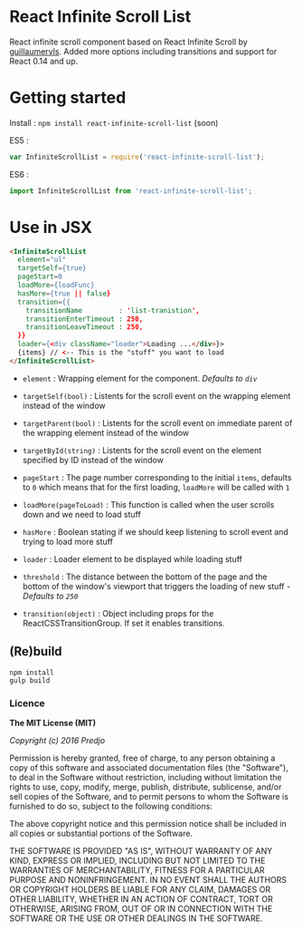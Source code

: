 React Infinite Scroll List
=====================

React infinite scroll component based on React Infinite Scroll by [guillaumervls](https://github.com/guillaumervls).
Added more options including transitions and support for React 0.14 and up.

# Getting started

Install : `npm install react-infinite-scroll-list` (soon)

ES5 :
```javascript
var InfiniteScrollList = require('react-infinite-scroll-list');
```

ES6 :
```javascript
import InfiniteScrollList from 'react-infinite-scroll-list';
```

# Use in JSX

```html
<InfiniteScrollList
  element="ul"
  targetSelf={true}
  pageStart=0
  loadMore={loadFunc}
  hasMore={true || false}
  transition={{
    transitionName         : 'list-tranistion',
    transitionEnterTimeout : 250,
    transitionLeaveTimeout : 250,
  }}
  loader={<div className="loader">Loading ...</div>}>
  {items} // <-- This is the "stuff" you want to load
</InfiniteScrollList>
```

- `element` : Wrapping element for the component. *Defaults to `div`*

- `targetSelf(bool)` : Listents for the scroll event on the wrapping element instead of the window

- `targetParent(bool)` : Listents for the scroll event on immediate parent of the wrapping element instead of the window

- `targetById(string)` : Listents for the scroll event on the element specified by ID instead of the window

- `pageStart` : The page number corresponding to the initial `items`, defaults to `0`
                which means that for the first loading, `loadMore` will be called with `1`

- `loadMore(pageToLoad)` : This function is called when the user scrolls down
                           and we need to load stuff

- `hasMore` : Boolean stating if we should keep listening to scroll event and
              trying to load more stuff

- `loader` : Loader element to be displayed while loading stuff

- `threshold` : The distance between the bottom of the page and the bottom of the
                window's viewport that triggers the loading of new stuff -
                *Defaults to `250`*

- `transition(object)` : Object including props for the ReactCSSTransitionGroup. If set it enables transitions.


## (Re)build

```
npm install
gulp build
```

### Licence

**The MIT License (MIT)**

*Copyright (c) 2016 Predjo*

Permission is hereby granted, free of charge, to any person obtaining a copy of
this software and associated documentation files (the "Software"), to deal in
the Software without restriction, including without limitation the rights to
use, copy, modify, merge, publish, distribute, sublicense, and/or sell copies of
the Software, and to permit persons to whom the Software is furnished to do so,
subject to the following conditions:

The above copyright notice and this permission notice shall be included in all
copies or substantial portions of the Software.

THE SOFTWARE IS PROVIDED "AS IS", WITHOUT WARRANTY OF ANY KIND, EXPRESS OR
IMPLIED, INCLUDING BUT NOT LIMITED TO THE WARRANTIES OF MERCHANTABILITY, FITNESS
FOR A PARTICULAR PURPOSE AND NONINFRINGEMENT. IN NO EVENT SHALL THE AUTHORS OR
COPYRIGHT HOLDERS BE LIABLE FOR ANY CLAIM, DAMAGES OR OTHER LIABILITY, WHETHER
IN AN ACTION OF CONTRACT, TORT OR OTHERWISE, ARISING FROM, OUT OF OR IN
CONNECTION WITH THE SOFTWARE OR THE USE OR OTHER DEALINGS IN THE SOFTWARE.
